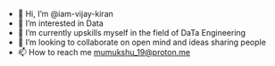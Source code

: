 - 👋 Hi, I’m @iam-vijay-kiran
- 👀 I’m interested in Data
- 🌱 I’m currently upskills myself in the field of DaTa Engineering
- 💞️ I’m looking to collaborate on open mind and ideas sharing people
- 📫 How to reach me mumukshu_19@proton.me

<!---
iam-vijay-kiran/iam-vijay-kiran is a ✨ special ✨ repository because its `README.md` (this file) appears on your GitHub profile.
You can click the Preview link to take a look at your changes.
--->
